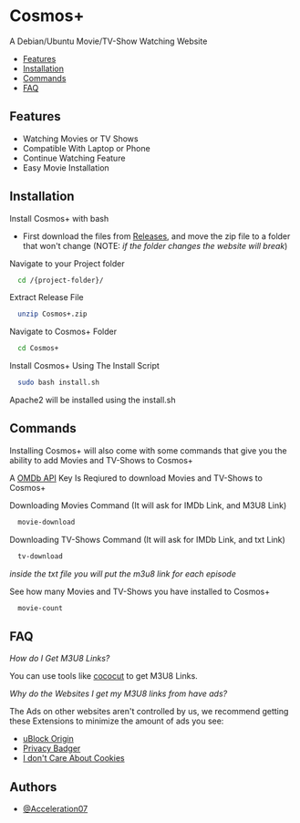 
# Cosmos+

A Debian/Ubuntu Movie/TV-Show Watching Website

- [Features](#features)
- [Installation](#installation)
- [Commands](#commands)
- [FAQ](#faq)



## Features

- Watching Movies or TV Shows
- Compatible With Laptop or Phone
- Continue Watching Feature
- Easy Movie Installation


## Installation

Install Cosmos+ with bash
- First download the files from [Releases](https://github.com/chuck4565656/Cosmos/releases), and move the zip file to a folder that won't change (NOTE: *if the folder changes the website will break*)

Navigate to your Project folder
```bash
  cd /{project-folder}/
```
Extract Release File
```bash
  unzip Cosmos+.zip
```

Navigate to Cosmos+ Folder
```bash
  cd Cosmos+
```

Install Cosmos+ Using The Install Script
```bash
  sudo bash install.sh
```
Apache2 will be installed using the install.sh

## Commands

Installing Cosmos+ will also come with some commands that give you the ability to add Movies and TV-Shows to Cosmos+

A [OMDb API](https://www.omdbapi.com/apikey.aspx?__EVENTTARGET=freeAcct&__EVENTARGUMENT=&__LASTFOCUS=&__VIEWSTATE=%2FwEPDwUKLTIwNDY4MTIzNQ9kFgYCAQ9kFgICBw8WAh4HVmlzaWJsZWhkAgIPFgIfAGhkAgMPFgIfAGhkGAEFHl9fQ29udHJvbHNSZXF1aXJlUG9zdEJhY2tLZXlfXxYDBQtwYXRyZW9uQWNjdAUIZnJlZUFjY3QFCGZyZWVBY2N0oCxKYG7xaZwy2ktIrVmWGdWzxj%2FDhHQaAqqFYTiRTDE%3D&__VIEWSTATEGENERATOR=5E550F58&__EVENTVALIDATION=%2FwEdAAU%2BO86JjTqdg0yhuGR2tBukmSzhXfnlWWVdWIamVouVTzfZJuQDpLVS6HZFWq5fYpioiDjxFjSdCQfbG0SWduXFd8BcWGH1ot0k0SO7CfuulHLL4j%2B3qCcW3ReXhfb4KKsSs3zlQ%2B48KY6Qzm7wzZbR&at=freeAcct&Email=) Key Is Reqiured to download Movies and TV-Shows to Cosmos+ 

Downloading Movies Command (It will ask for IMDb Link, and M3U8 Link)

```bash
  movie-download
```

Downloading TV-Shows Command (It will ask for IMDb Link, and txt Link)

```bash
  tv-download
```
*inside the txt file you will put the m3u8 link for each episode*

See how many Movies and TV-Shows you have installed to Cosmos+

```bash
  movie-count
```
## FAQ

*How do I Get M3U8 Links?*

You can use tools like [cococut](https://cococut.net/) to get M3U8 Links.

*Why do the Websites I get my M3U8 links from have ads?*

The Ads on other websites aren't controlled by us, we recommend getting these Extensions to minimize the amount of ads you see:
- [uBlock Origin](https://chromewebstore.google.com/detail/ublock-origin/cjpalhdlnbpafiamejdnhcphjbkeiagm)
- [Privacy Badger](https://chromewebstore.google.com/detail/privacy-badger/pkehgijcmpdhfbdbbnkijodmdjhbjlgp)
- [I don't Care About Cookies](https://chromewebstore.google.com/detail/i-dont-care-about-cookies/fihnjjcciajhdojfnbdddfaoknhalnja)

## Authors

- [@Acceleration07](https://www.github.com/chuck4565656)

